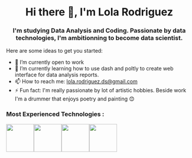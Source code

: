 # <div align="center">Hi there 👋, I'm Lola Rodriguez</div>

### <div align="center">I'm studying Data Analysis and Coding. Passionate by data technologies, I'm ambitionning to become data scientist.</div>

Here are some ideas to get you started:

- 🔭 I’m currently open to work
- 🌱 I’m currently learning how to use dash and poltly to create web interface for data analysis reports.
- 📫 How to reach me: lola.rodriguez.ds@gmail.com
- ⚡ Fun fact: I'm really passionate by lot of artistic hobbies. Beside work I'm a drummer that enjoys poetry and painting 😊

### Most Experienced Technologies :
<img src="https://www.python.org/static/img/python-logo.png" height="75"><img src="https://seeklogo.com/images/C/c-sharp-c-logo-02F17714BA-seeklogo.com.png" height="75"/><img src="https://icons-for-free.com/iconfiles/png/512/development+logo+mysql+icon-1320184807686758112.png" height="75"><img src="https://upload.wikimedia.org/wikipedia/commons/thumb/3/34/Microsoft_Office_Excel_%282019%E2%80%93present%29.svg/640px-Microsoft_Office_Excel_%282019%E2%80%93present%29.svg.png" height="75"/>
